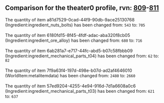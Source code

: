 ## Comparison for the theater0 profile, rvn: [809](https://github.com/PRO100KatYT/FortniteProfileRevisions/tree/main/profiles/theater0/809%20theater0.json)-[811](https://github.com/PRO100KatYT/FortniteProfileRevisions/tree/main/profiles/theater0/811%20theater0.json)

The quantity of item a81d7529-0cad-44f9-90db-9ace25130768 (Ingredient:ingredient_nuts_bolts) has been changed from: `543` to: `705`
<br><br>
The quantity of item 6180fd15-8f45-4fdf-adac-aba320f8cb05 (Ingredient:ingredient_ore_alloy) has been changed from: `680` to: `716`
<br><br>
The quantity of item 6ab281a7-e717-44fc-abd5-b07c58fbbb09 (Ingredient:ingredient_mechanical_parts_t04) has been changed from: `62` to: `82`
<br><br>
The quantity of item 7f9a63f4-197d-498e-b07d-ad2af4646010 (WorldItem:metalitemdata) has been changed from: `2480` to: `2660`
<br><br>
The quantity of item 57ed9204-4255-4e94-916d-7d1a6608a0c6 (Ingredient:ingredient_mechanical_parts_t03) has been changed from: `621` to: `637`
<br><br>
